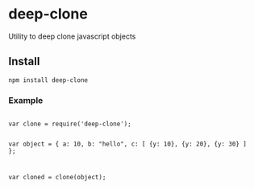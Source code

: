 # deep-clone
Utility to deep clone javascript objects

## Install
<code>npm install deep-clone</code>

### Example

<code>
var clone = require('deep-clone');

var object = {
  a: 10,
  b: "hello",
  c: [
    {y: 10}, {y: 20}, {y: 30}
  ]
};

var cloned = clone(object);

</code>
